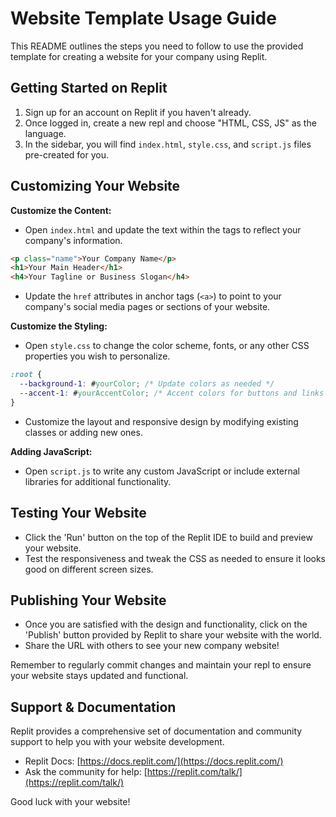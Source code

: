 # Website Template Usage Guide

This README outlines the steps you need to follow to use the provided template for creating a website for your company using Replit.

## Getting Started on Replit

1. Sign up for an account on Replit if you haven't already.
2. Once logged in, create a new repl and choose "HTML, CSS, JS" as the language.
3. In the sidebar, you will find `index.html`, `style.css`, and `script.js` files pre-created for you.

## Customizing Your Website

**Customize the Content:**
- Open `index.html` and update the text within the tags to reflect your company's information.
  
```html
<p class="name">Your Company Name</p>
<h1>Your Main Header</h1>
<h4>Your Tagline or Business Slogan</h4>
```
- Update the `href` attributes in anchor tags (`<a>`) to point to your company's social media pages or sections of your website.

**Customize the Styling:**
- Open `style.css` to change the color scheme, fonts, or any other CSS properties you wish to personalize.
  
```css
:root {
  --background-1: #yourColor; /* Update colors as needed */
  --accent-1: #yourAccentColor; /* Accent colors for buttons and links */
}
```
- Customize the layout and responsive design by modifying existing classes or adding new ones.

**Adding JavaScript:**
- Open `script.js` to write any custom JavaScript or include external libraries for additional functionality.

## Testing Your Website
- Click the 'Run' button on the top of the Replit IDE to build and preview your website.
- Test the responsiveness and tweak the CSS as needed to ensure it looks good on different screen sizes.

## Publishing Your Website
- Once you are satisfied with the design and functionality, click on the 'Publish' button provided by Replit to share your website with the world.
- Share the URL with others to see your new company website!

Remember to regularly commit changes and maintain your repl to ensure your website stays updated and functional.

## Support & Documentation

Replit provides a comprehensive set of documentation and community support to help you with your website development.

- Replit Docs: [https://docs.replit.com/](https://docs.replit.com/)
- Ask the community for help: [https://replit.com/talk/](https://replit.com/talk/)

Good luck with your website!
